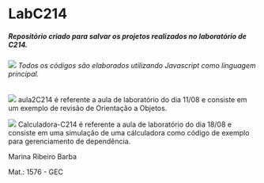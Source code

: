 # LabC214

##### Repositório criado para salvar os projetos realizados no laboratório de C214.
###### <img src="https://img.icons8.com/dusk/30/000000/javascript.png"/>  Todos os códigos são elaborados utilizando Javascript como linguagem principal.


<img src="https://img.icons8.com/plasticine/30/000000/folder-invoices.png"/> aula2C214 é referente a aula de laboratório do dia 11/08 e consiste em um exemplo de revisão de Orientação a Objetos.

<img src="https://img.icons8.com/plasticine/30/000000/folder-invoices.png"/> Calculadora-C214 é referente a aula de laboratório do dia 18/08 e consiste em uma simulação de uma cálculadora como código de exemplo para gerenciamento de dependência.




Marina Ribeiro Barba

Mat.: 1576 - GEC
